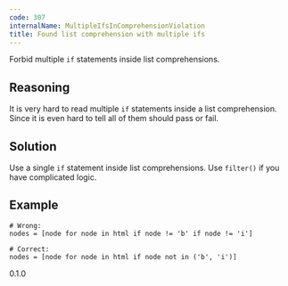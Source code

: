 ```yaml
---
code: 307
internalName: MultipleIfsInComprehensionViolation
title: Found list comprehension with multiple ifs
---
```


Forbid multiple `if` statements inside list comprehensions.

## Reasoning
It is very hard to read multiple `if` statements inside a list
comprehension. Since it is even hard to tell all of them should pass
or fail.

## Solution
Use a single `if` statement inside list comprehensions. Use
`filter()` if you have complicated logic.

## Example

    # Wrong:
    nodes = [node for node in html if node != 'b' if node != 'i']
    
    # Correct:
    nodes = [node for node in html if node not in ('b', 'i')]

<div class="versionadded">

0.1.0

</div>